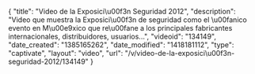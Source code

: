 {
    "title": "Video de la Exposici\u00f3n Seguridad 2012",
    "description": "Video que muestra la Exposici\u00f3n de seguridad como el \u00fanico evento en M\u00e9xico que re\u00fane a los principales fabricantes internacionales, distribuidores, usuarios...",
    "videoid": "134149",
    "date_created": "1385165262",
    "date_modified": "1418181112",
    "type": "captivate",
    "layout": "video",
    "url": "\/v\/video-de-la-exposici\u00f3n-seguridad-2012\/134149"
}
